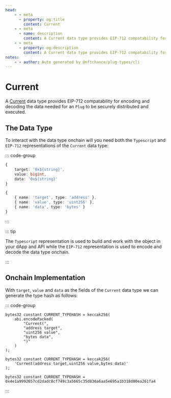 ```yaml
---
head:
    - - meta
      - property: og:title
        content: Current
    - - meta
      - name: description
        content: A Current data type provides EIP-712 compatability for encoding and decoding.
    - - meta
      - property: og:description
        content: A Current data type provides EIP-712 compatability for encoding and decoding. 
notes:
    - - author: Auto generated by @nftchance/plug-types/cli
---
```


# Current

A [Current](/generated/base-types/Current) data type provides EIP-712 compatability for encoding and decoding the data needed for an `Plug` to be securely distributed and executed. 

## The Data Type

To interact with the data type onchain will you need both the `Typescript` and `EIP-712` representations of the `Current` data type: 

::: code-group

``` typescript [Typescript/Javascript]
{
    target: '0x${string}',
	value: bigint,
	data: '0x${string}' 
}
```

```typescript [EIP-712]
{
    { name: 'target', type: 'address' },
	{ name: 'value', type: 'uint256' },
	{ name: 'data', type: 'bytes' } 
}
```

:::

::: tip

The `Typescript` representation is used to build and work with the object in your dApp and API while the `EIP-712` representation is used to encode and decode the data type onchain.

:::

## Onchain Implementation

With `target`, `value` and `data` as the fields of the `Current` data type we can generate the type hash as follows:

::: code-group

```solidity [Verbose.sol]
bytes32 constant CURRENT_TYPEHASH = keccak256(
    abi.encodePacked(
        "Current(",
		"address target",
		"uint256 value",
		"bytes data",
        ")"
    )
);
```

```solidity [Inline.sol]
bytes32 constant CURRENT_TYPEHASH = keccak256(
    'Current(address target,uint256 value,bytes data)'
);
```

```solidity [Hash.sol]
bytes32 constant CURRENT_TYPEHASH = 0x4e1a9992657cd2dadc8cf749c3a5665c35d836a6aa5e695a1b318d00ea261fa4
```

:::